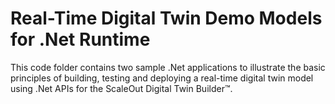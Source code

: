 # Real-Time Digital Twin Demo Models for .Net Runtime
This code folder contains two sample .Net applications to illustrate the basic principles of building, testing and deploying a real-time digital twin model using .Net APIs for the ScaleOut Digital Twin Builder™.
